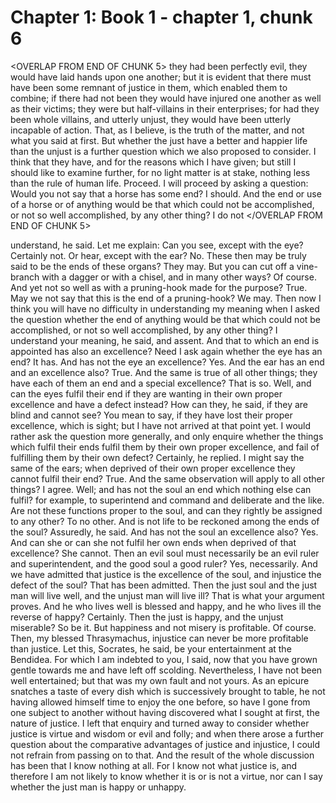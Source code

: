 # Chapter 1: Book 1 - chapter 1, chunk 6

<OVERLAP FROM END OF CHUNK 5>
they had been perfectly evil, they would have laid hands upon one another; but it is evident that there must have been some remnant of justice in them, which enabled them to combine; if there had not been they would have injured one another as well as their victims; they were but half-villains in their enterprises; for had they been whole villains, and utterly unjust, they would have been utterly incapable of action. That, as I believe, is the truth of the matter, and not what you said at first. But whether the just have a better and happier life than the unjust is a further question which we also proposed to consider. I think that they have, and for the reasons which I have given; but still I should like to examine further, for no light matter is at stake, nothing less than the rule of human life. Proceed. I will proceed by asking a question: Would you not say that a horse has some end? I should. And the end or use of a horse or of anything would be that which could not be accomplished, or not so well accomplished, by any other thing? I do not
</OVERLAP FROM END OF CHUNK 5>

understand, he said. Let me explain: Can you see, except with the eye? Certainly not. Or hear, except with the ear? No. These then may be truly said to be the ends of these organs? They may. But you can cut off a vine-branch with a dagger or with a chisel, and in many other ways? Of course. And yet not so well as with a pruning-hook made for the purpose? True. May we not say that this is the end of a pruning-hook? We may. Then now I think you will have no difficulty in understanding my meaning when I asked the question whether the end of anything would be that which could not be accomplished, or not so well accomplished, by any other thing? I understand your meaning, he said, and assent. And that to which an end is appointed has also an excellence? Need I ask again whether the eye has an end? It has. And has not the eye an excellence? Yes. And the ear has an end and an excellence also? True. And the same is true of all other things; they have each of them an end and a special excellence? That is so. Well, and can the eyes fulfil their end if they are wanting in their own proper excellence and have a defect instead? How can they, he said, if they are blind and cannot see? You mean to say, if they have lost their proper excellence, which is sight; but I have not arrived at that point yet. I would rather ask the question more generally, and only enquire whether the things which fulfil their ends fulfil them by their own proper excellence, and fail of fulfilling them by their own defect? Certainly, he replied. I might say the same of the ears; when deprived of their own proper excellence they cannot fulfil their end? True. And the same observation will apply to all other things? I agree. Well; and has not the soul an end which nothing else can fulfil? for example, to superintend and command and deliberate and the like. Are not these functions proper to the soul, and can they rightly be assigned to any other? To no other. And is not life to be reckoned among the ends of the soul? Assuredly, he said. And has not the soul an excellence also? Yes. And can she or can she not fulfil her own ends when deprived of that excellence? She cannot. Then an evil soul must necessarily be an evil ruler and superintendent, and the good soul a good ruler? Yes, necessarily. And we have admitted that justice is the excellence of the soul, and injustice the defect of the soul? That has been admitted. Then the just soul and the just man will live well, and the unjust man will live ill? That is what your argument proves. And he who lives well is blessed and happy, and he who lives ill the reverse of happy? Certainly. Then the just is happy, and the unjust miserable? So be it. But happiness and not misery is profitable. Of course. Then, my blessed Thrasymachus, injustice can never be more profitable than justice. Let this, Socrates, he said, be your entertainment at the Bendidea. For which I am indebted to you, I said, now that you have grown gentle towards me and have left off scolding. Nevertheless, I have not been well entertained; but that was my own fault and not yours. As an epicure snatches a taste of every dish which is successively brought to table, he not having allowed himself time to enjoy the one before, so have I gone from one subject to another without having discovered what I sought at first, the nature of justice. I left that enquiry and turned away to consider whether justice is virtue and wisdom or evil and folly; and when there arose a further question about the comparative advantages of justice and injustice, I could not refrain from passing on to that. And the result of the whole discussion has been that I know nothing at all. For I know not what justice is, and therefore I am not likely to know whether it is or is not a virtue, nor can I say whether the just man is happy or unhappy.